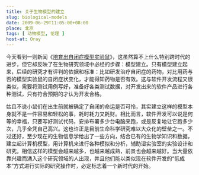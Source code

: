 ```yaml
---
title: 关于生物模型的建立
slug: biological-models
date: 2009-06-29T11:05:00+08:00
place: 北京
tags: [ 动物模型, 伦理 ]
host-at: Oray
---
```

今天看到一则新闻《[培育出自闭症模型实验鼠](http://www.bioon.com/biology/bioenginering/398511.shtml)》，这虽然算不上什么特别跨时代的进步，但它却反映了在生物研究领域中必经的步骤：模型建立。只有模型建立起来，后续的研究才有评判的依据和标准：比如研发治疗自闭症的药物，对比用药与否的模型实验鼠的自闭症状变化，才能得知药物是否有效。这与软件开发流程又很类似，需要将测试用例写好，准备好各类测试数据，对开发出来的软件产品进行各种测试，只有符合预期的才认为开发合格。

姑且不说小鼠们在出生前就被确定了自闭的命运是否可怜，其实建立这样的模型本身就不是一件容易和轻松的事，耗时耗力又耗财。相比而言，软件开发可以说是何等的幸福，只要写好测试代码，安排布署多少台电脑来跑，或是反复地让它跑多少次，几乎全凭自己高兴。这也许正是目前生命科学研究难以大众化的壁垒之一。不过还好，至少现在的生物信息学给出了一些方向，结合已有的生物学知识和数据，建立起计算机模型，用计算机来进行各种模拟和分析，辅助湿实验室的实验设计和研究。相信这样的模型会越来越多，也越来越成熟，前景也会越来越好。当大量依靠兴趣而涌入这个研究领域的人出现，并且他们能以类似现在软件开发的“低成本”方式进行实际的研究操作时，必定标志着一个新时代的开始。
